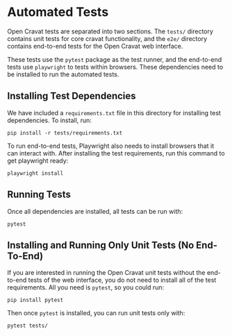 # Automated Tests

Open Cravat tests are separated into two sections. The `tests/` directory contains unit tests for core cravat functionality, and the `e2e/` directory contains end-to-end tests for the Open Cravat web interface.

These tests use the `pytest` package as the test runner, and the end-to-end tests use `playwright` to tests within browsers. These dependencies need to be installed to run the automated tests.

## Installing Test Dependencies

We have included a `requirements.txt` file in this directory for installing test dependencies. To install, run:
```shell
pip install -r tests/requirements.txt
```

To run end-to-end tests, Playwright also needs to install browsers that it can interact with. After installing the test requirements, run this command to get playwright ready:
```shell
playwright install
```

## Running Tests

Once all dependencies are installed, all tests can be run with:
```shell
pytest
```

## Installing and Running Only Unit Tests (No End-To-End)

If you are interested in running the Open Cravat unit tests without the end-to-end tests of the web interface, you do not need to install all of the test requirements. All you need is `pytest`, so you could run:
```shell
pip install pytest
```
Then once `pytest` is installed, you can run unit tests only with:
```shell
pytest tests/
```
